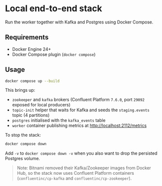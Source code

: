 # Local end-to-end stack

Run the worker together with Kafka and Postgres using Docker Compose.

## Requirements
- Docker Engine 24+
- Docker Compose plugin (`docker compose`)

## Usage
```bash
docker compose up --build
```

This brings up:
- `zookeeper` and `kafka` brokers (Confluent Platform `7.6.0`, port `29092` exposed for local producers)
- `topic-init` helper that waits for Kafka and seeds the `staging.events` topic (4 partitions)
- `postgres` initialised with the `kafka_events` table
- `worker` container publishing metrics at <http://localhost:2112/metrics>

To stop the stack:
```bash
docker compose down
```

Add `-v` to `docker compose down -v` when you also want to drop the persisted Postgres volume.

> Note: Bitnami removed their Kafka/Zookeeper images from Docker Hub, so the stack now uses Confluent Platform containers (`confluentinc/cp-kafka` and `confluentinc/cp-zookeeper`).
